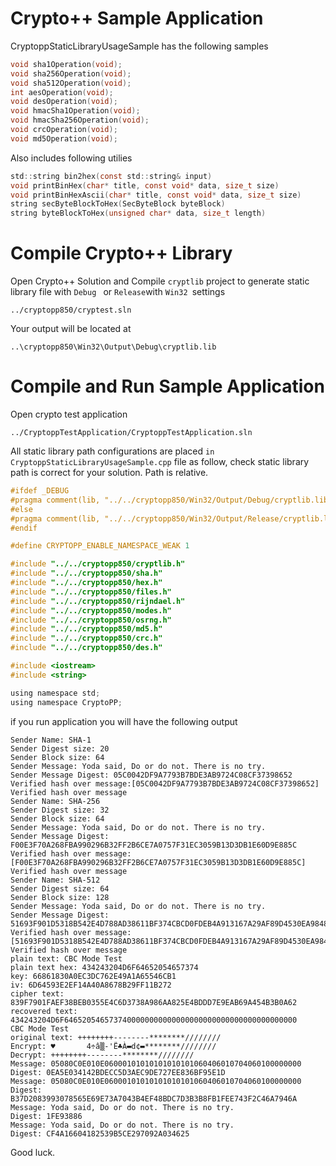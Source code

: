 # Crypto++ Sample Application

CryptoppStaticLibraryUsageSample has the following samples

```c
void sha1Operation(void);
void sha256Operation(void);
void sha512Operation(void);
int aesOperation(void);
void desOperation(void);
void hmacSha1Operation(void);
void hmacSha256Operation(void);
void crcOperation(void);
void md5Operation(void);
```

Also includes following utilies

```c
std::string bin2hex(const std::string& input)
void printBinHex(char* title, const void* data, size_t size)
void printBinHexAscii(char* title, const void* data, size_t size)
string secByteBlockToHex(SecByteBlock byteBlock)
string byteBlockToHex(unsigned char* data, size_t length)
```

# Compile Crypto++ Library

Open Crypto++ Solution and Compile `cryptlib` project to generate static library file with `Debug ` or `Release`with `Win32 `settings

```batch
../cryptopp850/cryptest.sln
```

Your output will be located at

```batch
..\cryptopp850\Win32\Output\Debug\cryptlib.lib
```

# Compile and Run Sample Application

Open crypto test application

```batch
../CryptoppTestApplication/CryptoppTestApplication.sln
```

All static library path configurations are placed `in CryptoppStaticLibraryUsageSample.cpp` file as follow, check static library path is correct for your solution. Path is relative. 

```c
#ifdef _DEBUG
#pragma comment(lib, "../../cryptopp850/Win32/Output/Debug/cryptlib.lib")
#else
#pragma comment(lib, "../../cryptopp850/Win32/Output/Release/cryptlib.lib") 
#endif

#define CRYPTOPP_ENABLE_NAMESPACE_WEAK 1

#include "../../cryptopp850/cryptlib.h"
#include "../../cryptopp850/sha.h"
#include "../../cryptopp850/hex.h"
#include "../../cryptopp850/files.h"
#include "../../cryptopp850/rijndael.h"
#include "../../cryptopp850/modes.h"
#include "../../cryptopp850/osrng.h"
#include "../../cryptopp850/md5.h"
#include "../../cryptopp850/crc.h"
#include "../../cryptopp850/des.h"

#include <iostream>
#include <string>

using namespace std;
using namespace CryptoPP;
```

if you run application you will have the following output

```batch
Sender Name: SHA-1
Sender Digest size: 20
Sender Block size: 64
Sender Message: Yoda said, Do or do not. There is no try.
Sender Message Digest: 05C0042DF9A7793B7BDE3AB9724C08CF37398652
Verified hash over message:[05C0042DF9A7793B7BDE3AB9724C08CF37398652]
Verified hash over message
Sender Name: SHA-256
Sender Digest size: 32
Sender Block size: 64
Sender Message: Yoda said, Do or do not. There is no try.
Sender Message Digest: F00E3F70A268FBA990296B32FF2B6CE7A0757F31EC3059B13D3DB1E60D9E885C
Verified hash over message:[F00E3F70A268FBA990296B32FF2B6CE7A0757F31EC3059B13D3DB1E60D9E885C]
Verified hash over message
Sender Name: SHA-512
Sender Digest size: 64
Sender Block size: 128
Sender Message: Yoda said, Do or do not. There is no try.
Sender Message Digest: 51693F901D5318B542E4D788AD38611BF374CBCD0FDEB4A913167A29AF89D4530EA9848ADBF4C671B720C64882EBB9A3347CFF74657BF8FF07F07C9CD93E57D3
Verified hash over message:[51693F901D5318B542E4D788AD38611BF374CBCD0FDEB4A913167A29AF89D4530EA9848ADBF4C671B720C64882EBB9A3347CFF74657BF8FF07F07C9CD93E57D3]
Verified hash over message
plain text: CBC Mode Test
plain text hex: 434243204D6F64652054657374
key: 66861830A0EC3DC762E49A1A65546CB1
iv: 6D64593E2EF14A40A8678B29FF11B272
cipher text: 839F7901FAEF38BEB0355E4C6D3738A986AA825E4BDDD7E9EAB69A454B3B0A62
recovered text: 434243204D6F6465205465737400000000000000000000000000000000000000
CBC Mode Test
original text: ++++++++--------********////////
Encrypt: ♥       4÷â▒-'Ë♣À▬d¢▬********////////
Decrypt: ++++++++--------********////////
Message: 05080C0E010E06000101010101010101060406010704060100000000
Digest: 0EA5E034142BDECC5D3AEC9DE727EE836BF95E1D
Message: 05080C0E010E06000101010101010101060406010704060100000000
Digest: B37D2083993078565E69E73A7043B4EF48BDC7D3B3B8FB1FEE743F2C46A7946A
Message: Yoda said, Do or do not. There is no try.
Digest: 1FE93886
Message: Yoda said, Do or do not. There is no try.
Digest: CF4A16604182539B5CE297092A034625
```

Good luck.
